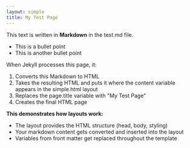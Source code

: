 ```yaml
---
layout: simple
title: My Test Page
---
```


This text is written in **Markdown** in the test.md file.

- This is a bullet point
- This is another bullet point

When Jekyll processes this page, it:
1. Converts this Markdown to HTML
2. Takes the resulting HTML and puts it where the content variable appears in the simple.html layout
3. Replaces the page.title variable with "My Test Page"
4. Creates the final HTML page

**This demonstrates how layouts work:**
- The layout provides the HTML structure (head, body, styling)
- Your markdown content gets converted and inserted into the layout
- Variables from front matter get replaced throughout the template